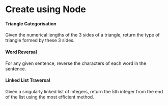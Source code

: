 # Create using Node
#### Triangle Categorisation  
Given the numerical lengths of the 3 sides of a triangle, return the type of triangle formed by these 3 sides.  
#### Word Reversal
For any given sentence, reverse the characters of each word in the sentence.
#### Linked List Traversal
Given a singularly linked list of integers, return the 5th integer from the end of the list using the most efficient method.
